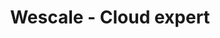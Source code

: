 ---
layout: default
title: Wescale - Cloud expert
class: home

references:
  -
    name: Oui.sncf
    img: /images/references/client-oui-sncf.png
    url: https://oui.sncf/
  -
    name: Canal+
    img: /images/references/client-canalplus.png
    url: https://www.canalplus.fr/
  -
    name: BPI France
    img: /images/references/client-bpifrance.png
    url: http://www.bpi.fr/
  -
    name: SoftBank Robotics
    img: /images/references/client-softbank-robotics.png
    url: https://www.softbankrobotics.com/emea/fr
  -
    name: Société Générale
    img: /images/references/client-societe-generale.png
    url: https://www.societegenerale.fr/
  -
    name: Galeries Lafayette
    img: /images/references/client-galeries-lafayette.png
    url: https://www.galerieslafayette.com/
  -
    name: NextRadioTv
    img: /images/references/client-next-radio-tv.png
    url: http://www.nextradiotv.com/fr/
  -
    name: SeLoger.com
    img: /images/references/client-seloger.png
    url: https://www.seloger.com/
  -
    name: AccorHotels
    img: /images/references/client-accor-hotels.png
    url: https://www.accorhotels.com
  -
    name: Chantelle
    img: /images/references/client-chantelle.png
    url: https://www.groupechantelle.com/
  -
    name: M6
    img: /images/references/client-m6.png
    url: https://www.groupem6.fr/
  -
    name: Paylib
    img: /images/references/client-paylib.png
    url: https://www.paylib.fr/client-paylib.png
  -
    name: Reachfive
    img: /images/references/client-reachfive.png
    url: https://reachfive.co/fr/
  -
    name: MediaTransports
    img: /images/references/client-mediatransports.png
    url: http://www.mediatransports.com/
  -
    name: Christian Dior
    img: /images/references/client-dior.png
    url: https://www.dior.com/
  -
    name: BforBank
    img: /images/references/client-bforbank.png
    url: https://www.bforbank.com/
---